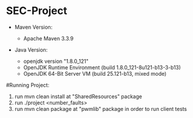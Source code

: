 # SEC-Project

* Maven Version: 
    * Apache Maven 3.3.9

* Java Version:
    * openjdk version "1.8.0_121"
    * OpenJDK Runtime Environment (build 1.8.0_121-8u121-b13-3-b13)
    * OpenJDK 64-Bit Server VM (build 25.121-b13, mixed mode)
    
#Running Project:
  1) run mvn clean install at "SharedResources" package
  2) run ./project <number_faults>
  3) run mvn clean package at "pwmlib" package in order to run client tests

